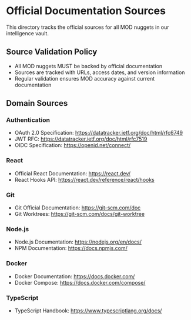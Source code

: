 # Official Documentation Sources

This directory tracks the official sources for all MOD nuggets in our intelligence vault.

## Source Validation Policy

- All MOD nuggets MUST be backed by official documentation
- Sources are tracked with URLs, access dates, and version information
- Regular validation ensures MOD accuracy against current documentation

## Domain Sources

### Authentication
- OAuth 2.0 Specification: https://datatracker.ietf.org/doc/html/rfc6749
- JWT RFC: https://datatracker.ietf.org/doc/html/rfc7519
- OIDC Specification: https://openid.net/connect/

### React
- Official React Documentation: https://react.dev/
- React Hooks API: https://react.dev/reference/react/hooks

### Git
- Git Official Documentation: https://git-scm.com/doc
- Git Worktrees: https://git-scm.com/docs/git-worktree

### Node.js
- Node.js Documentation: https://nodejs.org/en/docs/
- NPM Documentation: https://docs.npmjs.com/

### Docker
- Docker Documentation: https://docs.docker.com/
- Docker Compose: https://docs.docker.com/compose/

### TypeScript
- TypeScript Handbook: https://www.typescriptlang.org/docs/
